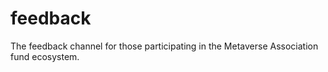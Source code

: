 # feedback
The feedback channel for those participating in the Metaverse Association fund ecosystem. 

